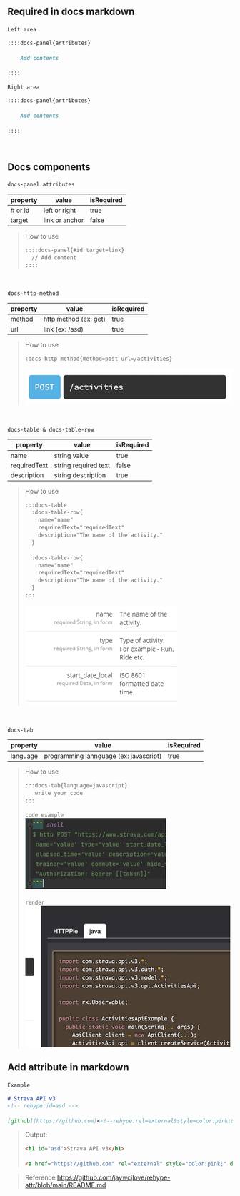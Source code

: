 ## Required in docs markdown
`Left area`
``` markdown
::::docs-panel{artributes}

    Add contents

::::
```

`Right area`
``` markdown
::::docs-panel{artributes}

    Add contents
    
::::
```

<br>

## Docs components

`docs-panel attributes`

| property | value | isRequired |   
| -------- | ----- | ---------- |   
| # or id  | left or right | true |
| target   | link or anchor | false |

> How to use   
> ```markdown
> ::::docs-panel{#id target=link}
>   // Add content
> ::::
> ```

<br>

`docs-http-method`

| property | value | isRequired |   
| -------- | ----- | ---------- |   
| method  | http method (ex: get) | true |
| url   | link (ex: /asd) | true |

> How to use
> ```markdown
> :docs-http-method{method=post url=/activities}
> ```
> ![http-method-image](../images/docs_http_method.png)

<br>

`docs-table & docs-table-row`

| property | value | isRequired |   
| -------- | ----- | ---------- |   
| name | string value | true |
| requiredText | string required text | false |
| description | string description | true |

> How to use
> ```markdown
> :::docs-table
>   :docs-table-row{
>     name="name"
>     requiredText="requiredText"
>     description="The name of the activity."
>   }
> 
>   :docs-table-row{
>     name="name"
>     requiredText="requiredText"
>     description="The name of the activity."
>   }
> :::
> ```
> ![img.png](../images/docs_table.png)

<br>

`docs-tab`

| property | value                                  | isRequired |   
| -------- |----------------------------------------| ---------- |   
| language  | programming lannguage (ex: javascript) | true |

> How to use
> ```markdown
> :::docs-tab{language=javascript}
>    write your code
> :::
> ```
> `code example` <br>
> ![http-method-image](../images/docs_tab_code.png) <br><br>
> `render` <br>
> ![http-method-image](../images/docs_tab.png)


## Add attribute in markdown

`Example`
``` markdown
# Strava API v3
<!-- rehype:id=asd -->

[github](https://github.com)<<!--rehype:rel=external&style=color:pink;&data-name=kenny-->
```

> Output:
> ``` html
> <h1 id="asd">Strava API v3</h1>
>  
> <a href="https://github.com" rel="external" style="color:pink;" data-name="kenny">github</a>
> ```

> Reference
> https://github.com/jaywcjlove/rehype-attr/blob/main/README.md

<br>